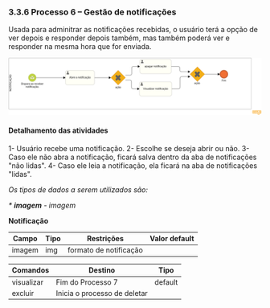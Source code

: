 ### 3.3.6 Processo 6 – Gestão de notificações

Usada para adminitrar as notificações recebidas, o usuário terá a opção de ver depois e responder depois também, mas também poderá ver e responder na mesma hora que for enviada. 

![notificacao](images/notificacao.png)


#### Detalhamento das atividades

1- Usuário recebe uma notificação. 
2- Escolhe se deseja abrir ou não.
3- Caso ele não abra a notificação, ficará salva dentro da aba de notificações "não lidas". 
4- Caso ele leia a notificação, ela ficará na aba de notificações "lidas". 



_Os tipos de dados a serem utilizados são:_

_* **imagem** - imagem_


**Notificação**

| **Campo**       | **Tipo**         | **Restrições**             | **Valor default** |
| ---             | ---              | ---                        | ---               |
| imagem          | img              | formato de notificação     |                   |


| **Comandos**         |  **Destino**                   | **Tipo** |
| ---                  | ---                            | ---               |
| visualizar           | Fim do Processo 7              | default           |
| excluir              | Inicia o processo de deletar   |                   |


